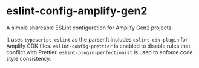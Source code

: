 # eslint-config-amplify-gen2

A simple shareable ESLint configuretion for Amplify Gen2 projects.

It uses `typescript-eslint` as the parser.It includes `eslint-cdk-plugin` for Amplify CDK files. `eslint-config-prettier` is enabled to disable rules that conflict with Prettier. `eslint-plugin-perfectionist` is used to enforce code style consistency.
